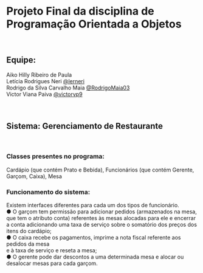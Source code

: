 # Projeto Final da disciplina de Programação Orientada a Objetos 
<br/>

## Equipe:

Aiko Hilly Ribeiro de Paula <br/>
Letícia Rodrigues Neri [@lerneri](https://github.com/lerneri)<br/>
Rodrigo da Silva Carvalho Maia [@RodrigoMaia03](https://github.com/RodrigoMaia03)<br/>
Victor Viana Paiva [@victorvp9](https://github.com/RodrigoMaia03)<br/>
<br/>
<br/>

## Sistema: Gerenciamento de Restaurante

<br/>

### Classes presentes no programa:

Cardápio (que contém Prato e Bebida), Funcionários
(que contém Gerente, Garçom, Caixa), Mesa
<br/>

### Funcionamento do sistema: 

Existem interfaces diferentes para cada um dos tipos de
funcionário.<br/>
● O garçom tem permissão para adicionar pedidos (armazenados na mesa, que tem o
atributo conta) referentes às mesas alocadas para ele e encerrar a conta
adicionando uma taxa de serviço sobre o somatório dos preços dos itens do
cardápio;<br/>
● O caixa recebe os pagamentos, imprime a nota fiscal referente aos pedidos da mesa<br/>
e à taxa de serviço e reseta a mesa;<br/>
● O gerente pode dar descontos a uma determinada mesa e alocar ou desalocar
mesas para cada garçom.<br/>
